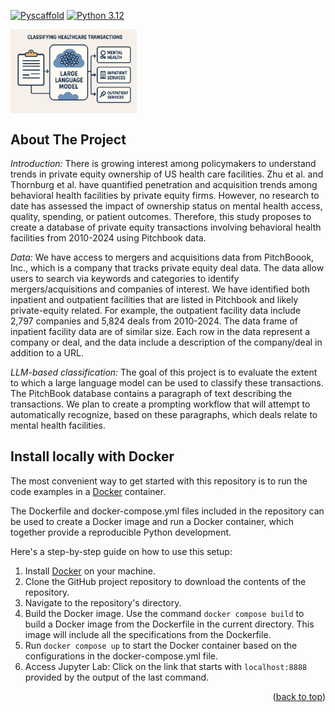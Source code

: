 [![Pyscaffold](https://img.shields.io/badge/-PyScaffold-005CA0?logo=pyscaffold)](
https://pyscaffold.org/)
[![Python 3.12](
https://img.shields.io/badge/python-3.12-blue.svg)](
https://www.python.org/downloads/release/python-31012/)

<p float="left">
    <img style="vertical-align: top" src="./images/ChatGPTImage.png" width="40%" />
</p>


<!-- ABOUT THE PROJECT -->
## About The Project

*Introduction:* There is growing interest among policymakers to understand trends in private equity ownership of US health care facilities. Zhu et al. and Thornburg et al. have quantified penetration and acquisition trends among behavioral health facilities by private equity firms. However, no research to date has assessed the impact of ownership status on mental health access, quality, spending, or patient outcomes. Therefore, this study proposes to create a database of private equity transactions involving behavioral health facilities from 2010-2024 using Pitchbook data. 

*Data:* We have access to mergers and acquisitions data from PitchBoook, Inc., which is a company that tracks private equity deal data. The data allow users to search via keywords and categories to identify mergers/acquisitions and companies of interest. We have identified both inpatient and outpatient facilities that are listed in Pitchbook and likely private-equity related. For example, the outpatient facility data include 2,797 companies and 5,824 deals from 2010-2024. The data frame of inpatient facility data are of similar size. Each row in the data represent a company or deal, and the data include a description of the company/deal in addition to a URL.

*LLM-based classification:* The goal of this project is to evaluate the extent to which a large language model can be used to classify these transactions.  The PitchBook database contains a paragraph of text describing the transactions.  We plan to create a prompting workflow that will attempt to automatically recognize, based on these paragraphs, which deals relate to mental health facilities.

## Install locally with Docker
The most convenient way to get started with this repository is to run the 
code examples in a [Docker](https://docs.docker.com/) container.

The Dockerfile and docker-compose.yml files included in the repository can be 
used to create a Docker image and run a Docker container, which together provide a 
reproducible Python development.

Here's a step-by-step guide on how to use this setup:

1. Install [Docker](https://docs.docker.com/) on your machine.
2. Clone the GitHub project repository to download the contents of the repository.
3. Navigate to the repository's directory.
4. Build the Docker image. Use the command `docker compose build` to build a Docker image from the 
Dockerfile in the current directory. This image will include all the specifications from the Dockerfile.
5. Run `docker compose up` to start the Docker container based on the configurations 
in the docker-compose.yml file.
6. Access Jupyter Lab: Click on the link that starts with `localhost:8888` provided by the 
output of the last command.

<p align="right">(<a href="#readme-top">back to top</a>)</p>


